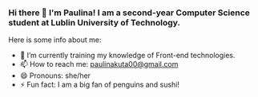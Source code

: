 ### Hi there 👋 I'm Paulina! I am a second-year Computer Science student at Lublin University of Technology.

Here is some info about me:

- 🔭 I’m currently training my knowledge of Front-end technologies.
- 📫 How to reach me: paulinakuta00@gmail.com
- 😄 Pronouns: she/her
- ⚡ Fun fact: I am a big fan of penguins and sushi!
